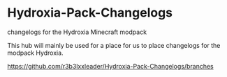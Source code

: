 # Hydroxia-Pack-Changelogs
changelogs for the Hydroxia Minecraft modpack

This hub will mainly be used for a place for us to place changelogs for the modpack Hydroxia.

https://github.com/r3b3lxxleader/Hydroxia-Pack-Changelogs/branches

